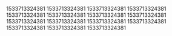 1533713324381
1533713324381
1533713324381
1533713324381
1533713324381
1533713324381
1533713324381
1533713324381
1533713324381
1533713324381
1533713324381
1533713324381
1533713324381
1533713324381
1533713324381